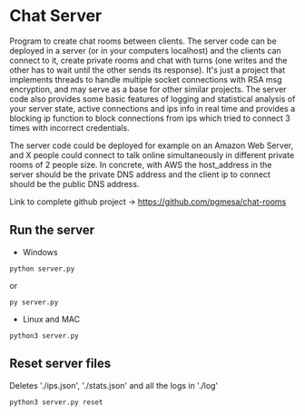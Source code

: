 # Chat Server

Program to create chat rooms between clients. The server code can be deployed in a server (or in your computers localhost) and the clients can connect to it, create private rooms and chat with turns (one writes and the other has to wait until the other sends its response). It's just a project that implements threads to handle multiple socket connections with RSA msg encryption, and may serve as a base for other similar projects. The server code also provides some basic features of logging and statistical analysis of your server state, active connections and ips info in real time and provides a blocking ip function to block connections from ips which tried to connect 3 times with incorrect credentials.

The server code could be deployed for example on an Amazon Web Server, and X people could connect to talk online simultaneously in different private rooms of 2 people size. In concrete, with AWS the host_address in the server should be the private DNS address and the client ip to connect should be the public DNS address.

Link to complete github project -> https://github.com/pgmesa/chat-rooms

## Run the server
- Windows
```
python server.py
```
or 
```
py server.py
```
- Linux and MAC
```
python3 server.py
```

## Reset server files
Deletes './ips.json', './stats.json' and all the logs in './log'
```
python3 server.py reset
```

